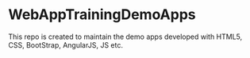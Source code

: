 # WebAppTrainingDemoApps
This repo is created to maintain the demo apps developed with HTML5, CSS, BootStrap, AngularJS, JS etc.
